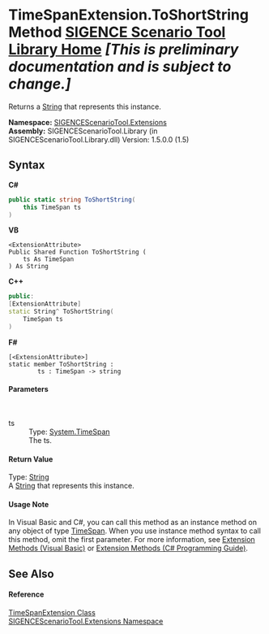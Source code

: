# TimeSpanExtension.ToShortString Method <a href="https://github.com/ObiWanLansi/SIGENCE-Scenario-Tool">SIGENCE Scenario Tool Library Home</a> _**\[This is preliminary documentation and is subject to change.\]**_

Returns a <a href="http://msdn2.microsoft.com/en-us/library/s1wwdcbf" target="_blank">String</a> that represents this instance.

**Namespace:**&nbsp;<a href="f2af11f5-ae9d-3dcc-a4a9-ba07a037925f.md">SIGENCEScenarioTool.Extensions</a><br />**Assembly:**&nbsp;SIGENCEScenarioTool.Library (in SIGENCEScenarioTool.Library.dll) Version: 1.5.0.0 (1.5)

## Syntax

**C#**<br />
``` C#
public static string ToShortString(
	this TimeSpan ts
)
```

**VB**<br />
``` VB
<ExtensionAttribute>
Public Shared Function ToShortString ( 
	ts As TimeSpan
) As String
```

**C++**<br />
``` C++
public:
[ExtensionAttribute]
static String^ ToShortString(
	TimeSpan ts
)
```

**F#**<br />
``` F#
[<ExtensionAttribute>]
static member ToShortString : 
        ts : TimeSpan -> string 

```


#### Parameters
&nbsp;<dl><dt>ts</dt><dd>Type: <a href="http://msdn2.microsoft.com/en-us/library/269ew577" target="_blank">System.TimeSpan</a><br />The ts.</dd></dl>

#### Return Value
Type: <a href="http://msdn2.microsoft.com/en-us/library/s1wwdcbf" target="_blank">String</a><br />A <a href="http://msdn2.microsoft.com/en-us/library/s1wwdcbf" target="_blank">String</a> that represents this instance.

#### Usage Note
In Visual Basic and C#, you can call this method as an instance method on any object of type <a href="http://msdn2.microsoft.com/en-us/library/269ew577" target="_blank">TimeSpan</a>. When you use instance method syntax to call this method, omit the first parameter. For more information, see <a href="http://msdn.microsoft.com/en-us/library/bb384936.aspx">Extension Methods (Visual Basic)</a> or <a href="http://msdn.microsoft.com/en-us/library/bb383977.aspx">Extension Methods (C# Programming Guide)</a>.

## See Also


#### Reference
<a href="dd1acf2e-050e-cc31-e694-d903834c539e.md">TimeSpanExtension Class</a><br /><a href="f2af11f5-ae9d-3dcc-a4a9-ba07a037925f.md">SIGENCEScenarioTool.Extensions Namespace</a><br />